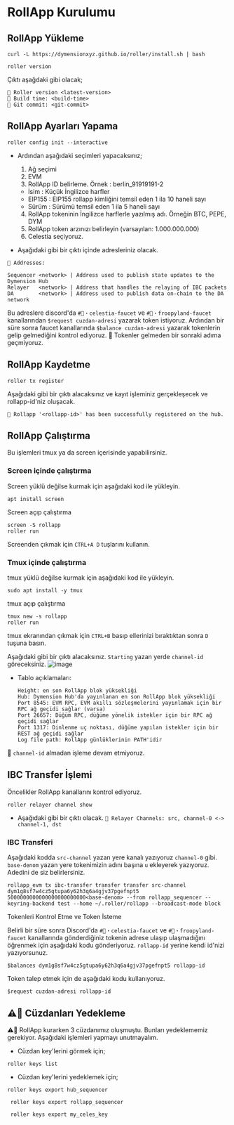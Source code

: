 # RollApp Kurulumu

## RollApp Yükleme
```shell
curl -L https://dymensionxyz.github.io/roller/install.sh | bash
```

```shell
roller version
```

Çıktı aşağdaki gibi olacak;
```
💈 Roller version <latest-version>
💈 Build time: <build-time>
💈 Git commit: <git-commit>
```

## RollApp Ayarları Yapama
```shell
roller config init --interactive
```
- Ardından aşağıdaki seçimleri yapacaksınız;
  1. Ağ seçimi
  2. EVM
  3. RollApp ID belirleme. Örnek : berlin_91919191-2
    - İsim : Küçük İngilizce harfler
    - EIP155 : EIP155 rollapp kimliğini temsil eden 1 ila 10 haneli sayı
    - Sürüm : Sürümü temsil eden 1 ila 5 haneli sayı
  4. RollApp tokeninin İngilizce harflerle yazılmış adı. Örneğin BTC, PEPE, DYM
  5. RollApp token arzınızı belirleyin (varsayılan: 1.000.000.000)
  6. Celestia seçiyoruz.

- Aşağıdaki gibi bir çıktı içinde adresleriniz olacak.
```shell
🔑 Addresses:

Sequencer <network> | Address used to publish state updates to the Dymension Hub
Relayer   <network> | Address that handles the relaying of IBC packets
DA        <network> | Address used to publish data on-chain to the DA network
```

Bu adreslere discord'da `#🚰・celestia-faucet` ve `#🚰・froopyland-faucet` kanallarından `$request cuzdan-adresi` yazarak token istiyoruz. 
Ardından bir süre sonra faucet kanallarında `$balance cuzdan-adresi` yazarak tokenlerin gelip gelmediğini kontrol ediyoruz. 
🔴 Tokenler gelmeden bir sonraki adıma geçmiyoruz.

## RollApp Kaydetme
```shell
roller tx register
```
Aşağıdaki gibi bir çıktı alacaksınız ve kayıt işleminiz gerçekleşecek ve rollapp-id'niz oluşacak.
```shell
💈 Rollapp '<rollapp-id>' has been successfully registered on the hub.
```

## RollApp Çalıştırma
Bu işlemleri tmux ya da screen içerisinde yapabilirsiniz.
### Screen içinde çalıştırma
Screen yüklü değilse kurmak için aşağıdaki kod ile yükleyin.
```shell
apt install screen
```
Screen açıp çalıştırma
```shell
screen -S rollapp
roller run
```
Screenden çıkmak için `CTRL+A D` tuşlarını kullanın.
### Tmux içinde çalıştırma
tmux yüklü değilse kurmak için aşağıdaki kod ile yükleyin.
```shell
sudo apt install -y tmux
```
tmux açıp çalıştırma
```shell
tmux new -s rollapp
roller run
```
tmux ekranından çıkmak için `CTRL+B` basıp ellerinizi bıraktıktan sonra `D` tuşuna basın.

Aşağıdaki gibi bir çıktı alacaksınız. `Starting` yazan yerde `channel-id` göreceksiniz.
![image](https://github.com/koltigin/Dymension-Froopyland-Kurulum-Rehberi/assets/102043225/0311bdc6-2536-42f8-a588-18a224a8322c)

- Tablo açıklamaları:
  ```
  Height: en son RollApp blok yüksekliği
  Hub: Dymension Hub'da yayınlanan en son RollApp blok yüksekliği
  Port 8545: EVM RPC, EVM akıllı sözleşmelerini yayınlamak için bir RPC ağ geçidi sağlar (varsa)
  Port 26657: Düğüm RPC, düğüme yönelik istekler için bir RPC ağ geçidi sağlar
  Port 1317: Dinlenme uç noktası, düğüme yapılan istekler için bir REST ağ geçidi sağlar
  Log file path: RollApp günlüklerinin PATH'idir
  ```

🔴 `channel-id` almadan işleme devam etmiyoruz.

## IBC Transfer İşlemi
Öncelikler RollApp kanallarını kontrol ediyoruz.
```shell
roller relayer channel show
```
- Aşağıdaki gibi bir çıktı olacak.
`💈 Relayer Channels: src, channel-0 <-> channel-1, dst`

### IBC Transferi
Aşağıdaki kodda `src-channel` yazan yere kanalı yazıyoruz `channel-0` gibi. `base-denom` yazan yere tokenimizin adını başına `u` ekleyerek yazıyoruz. Adedini de siz belirlersiniz.
```shell
rollapp_evm tx ibc-transfer transfer transfer src-channel dym1g8sf7w4cz5gtupa6y62h3q6a4gjv37pgefnpt5 5000000000000000000000000<base-denom> --from rollapp_sequencer --keyring-backend test --home ~/.roller/rollapp --broadcast-mode block
```

Tokenleri Kontrol Etme ve Token İsteme

Belirli bir süre sonra Discord'da `#🚰・celestia-faucet` ve `#🚰・froopyland-faucet` kanallarında gönderdiğiniz tokenin adrese ulaşıp ulaşmadığını öğrenmek için aşağıdaki kodu gönderiyoruz.
`rollapp-id` yerine kendi id'nizi yazıyorsunuz.

`$balances dym1g8sf7w4cz5gtupa6y62h3q6a4gjv37pgefnpt5 rollapp-id`

Token talep etmek için de aşağıdaki kodu kullanıyoruz.

`$request cuzdan-adresi rollapp-id`

## ⚠️🚨 Cüzdanları Yedekleme
⚠️🚨 RollApp kurarken 3 cüzdanımız oluşmuştu. Bunları yedeklememiz gerekiyor. Aşağıdaki işlemleri yapmayı unutmayalım. 
- Cüzdan key'lerini görmek için;
 ```
roller keys list
```
- Cüzdan key'lerini yedeklemek için;
```
roller keys export hub_sequencer
```
```
 roller keys export rollapp_sequencer
```
```
 roller keys export my_celes_key
```
